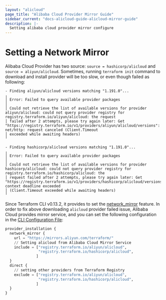 ```yaml
---
layout: "alicloud"
page_title: "Alibaba Cloud Provider Mirror Guide"
sidebar_current: "docs-alicloud-guide-alicloud-mirror-guide"
description: |-
  Setting alibaba cloud provider mirror configure
---
```


# Setting a Network Mirror

Alibaba Cloud Provider has two source: `source = hashicorp/alicloud` and `source = aliyun/alicloud`. 
Sometimes, running `terraform init` command to download and install provider will be too slow, 
or even though failed as following:

```text
- Finding aliyun/alicloud versions matching "1.191.0"...
╷
│ Error: Failed to query available provider packages
│
│ Could not retrieve the list of available versions for provider aliyun/alicloud: could not query provider registry for registry.terraform.io/aliyun/alicloud: the request
│ failed after 2 attempts, please try again later: Get "https://registry.terraform.io/v1/providers/aliyun/alicloud/versions": net/http: request canceled (Client.Timeout
│ exceeded while awaiting headers)
╵

- Finding hashicorp/alicloud versions matching "1.191.0"...
╷
│ Error: Failed to query available provider packages
│
│ Could not retrieve the list of available versions for provider hashicorp/alicloud: could not query provider registry for registry.terraform.io/hashicorp/alicloud: the
│ request failed after 2 attempts, please try again later: Get "https://registry.terraform.io/v1/providers/hashicorp/alicloud/versions": context deadline exceeded
│ (Client.Timeout exceeded while awaiting headers)
╵
```

Since Terraform CLI v0.13.2, it provides to set the [network_mirror](https://developer.hashicorp.com/terraform/cli/config/config-file#network_mirror) feature.
In order to fix above downloading `alicloud` provider failed issue, Alibaba Cloud provides mirror service, and you can set 
the following configuration in the [CLI Configuration File](https://developer.hashicorp.com/terraform/cli/config/config-file):
```terraform
provider_installation {
  network_mirror {
    url = "https://mirrors.aliyun.com/terraform/"
    // Setting alicloud from Alibaba Cloud Mirror Service
    include = ["registry.terraform.io/aliyun/alicloud", 
               "registry.terraform.io/hashicorp/alicloud",
              ]   
  }
  direct {
    // setting other providers from Terraform Registry
    exclude = ["registry.terraform.io/aliyun/alicloud", 
               "registry.terraform.io/hashicorp/alicloud",
              ]  
  }
}
```